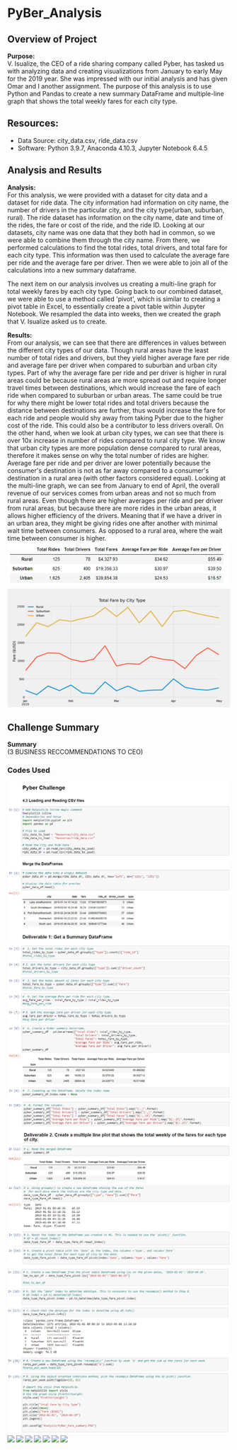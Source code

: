 # PyBer_Analysis

## Overview of Project

**Purpose:**  
V. Isualize, the CEO of a ride sharing company called Pyber, has tasked us with analyzing data and creating visualizations from January to early May for the 2019 year. She was impressed with our initial analysis and has given Omar and I another assignment. The purpose of this analysis is to use Python and Pandas to create a new summary DataFrame and multiple-line graph that shows the total weekly fares for each city type.


## Resources:
- Data Source: city_data.csv, ride_data.csv
- Software: Python 3.9.7, Anaconda 4.10.3, Jupyter Notebook 6.4.5

## Analysis and Results

**Analysis:**  
For this analysis, we were provided with a dataset for city data and a dataset for ride data. The city information had information on city name, the number of drivers in the particular city, and the city type(urban, suburban, rural). The ride dataset has information on the city name, date and time of the rides, the fare or cost of the ride, and the ride ID. Looking at our datasets, city name was one data that they both had in common, so we were able to combine them through the city name. From there, we performed calculations to find the total rides, total drivers, and total fare for each city type. This information was then used to calculate the average fare per ride and the average fare per driver. Then we were able to join all of the calculations into a new summary dataframe.  

The next item on our analysis involves us creating a multi-line graph for total weekly fares by each city type. Going back to our combined dataset, we were able to use a method called 'pivot', which is similar to creating a pivot table in Excel, to essentially create a pivot table within Jupyter Notebook. We resampled the data into weeks, then we created the graph that V. Isualize asked us to create.


**Results:**  
From our analysis, we can see that there are differences in values between the different city types of our data. Though rural areas have the least number of total rides and drivers, but they yield higher average fare per ride and average fare per driver when compared to suburban and urban city types. Part of why the average fare per ride and per driver is higher in rural areas could be because rural areas are more spread out and require longer travel times between destinations, which would increase the fare of each ride when compared to suburban or urban areas. The same could be true for why there might be lower total rides and total drivers because the distance between destinations are further, thus would increase the fare for each ride and people would shy away from taking Pyber due to the higher cost of the ride. This could also be a contributor to less drivers overall. On the other hand, when we look at urban city types, we can see that there is over 10x increase in number of rides compared to rural city type. We know that urban city types are more population dense compared to rural areas, therefore it makes sense on why the total number of rides are higher. Average fare per ride and per driver are lower potentially because the consumer's destination is not as far away compared to a consumer's destination in a rural area (with other factors considered equal). Looking at the multi-line graph, we can see from January to end of April, the overall revenue of our services comes from urban areas and not so much from rural areas. Even though there are higher averages per ride and per driver from rural areas, but because there are more rides in the urban areas, it allows higher efficiency of the drivers. Meaning that if we have a driver in an urban area, they might be giving rides one after another with minimal wait time between consumers. As opposed to a rural area, where the wait time between consumer is higher.
<img src="Resources/Summary_df.PNG">  
<img src="Analysis/Pyber_fare_summary.PNG">  

## Challenge Summary

**Summary**  
(3 BUSINESS RECCOMMENDATIONS TO CEO)


### Codes Used  
<img src="Resources/Code1.PNG">  
<img src="Resources/Code2.PNG">  
<img src="Resources/Code3.PNG">  
<img src="Resources/Code4.PNG">  
<img src="Resources/Code5.PNG">  
<img src="Resources/Code6.PNG">  
<img src="Resources/Code7.PNG">  
<img src="Resources/Code8.PNG">  
<img src="Resources/Code9.PNG">  
<img src="Resources/Code10.PNG">  
<img src="Resources/Code11.PNG">  